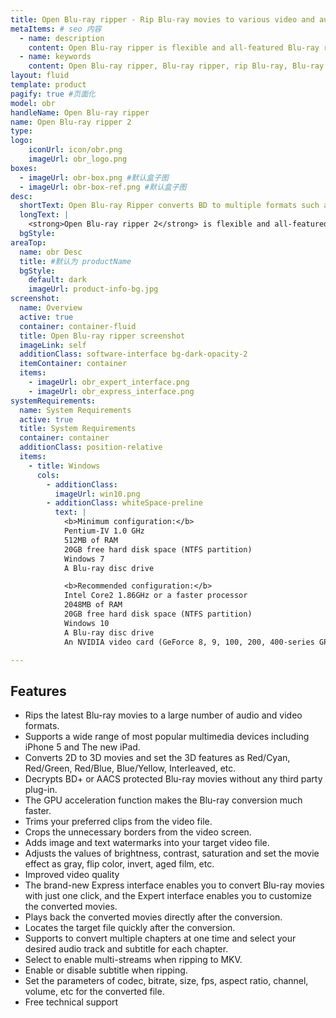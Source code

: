 ```yaml
---
title: Open Blu-ray ripper - Rip Blu-ray movies to various video and audio formats
metaItems: # seo 内容
  - name: description
    content: Open Blu-ray ripper is flexible and all-featured Blu-ray ripping software. It provides you the freedom to convert latest Blu-ray movies to a great variety of audio and video formats.
  - name: keywords
    content: Open Blu-ray ripper, Blu-ray ripper, rip Blu-ray, Blu-ray converter
layout: fluid
template: product
pagify: true #页面化
model: obr
handleName: Open Blu-ray ripper
name: Open Blu-ray ripper 2
type: 
logo:
    iconUrl: icon/obr.png
    imageUrl: obr_logo.png
boxes:
  - imageUrl: obr-box.png #默认盒子图
  - imageUrl: obr-box-ref.png #默认盒子图
desc:
  shortText: Open Blu-ray Ripper converts BD to multiple formats such as MP4 and supports 3D movie conversion.
  longText: |
    <strong>Open Blu-ray ripper 2</strong> is flexible and all-featured Blu-ray ripping software. It provides you the freedom to convert latest Blu-ray movies to a great variety of audio and video formats for enjoying on iPad, iPad 2, The new iPad, iPod, iPhone, iPhone 3GS, iPhone 4, iPhone 4S, iPhone 5, Apple TV, PSP, PS3, Xbox 360, Zune, Mobile Phone, GPhone, Smart Phone, PMP, Pocket PC, PDA, etc. This powerful Blu-ray ripper enables you to convert 2D movies to 3D format, trim and crop your Blu-ray movies as you want. You can make a shortcut conversion with the Express interface, or customize your converted movies with the Expert interface. With this magical Blu-ray ripper, you can enjoy the fun of converting Blu-ray movies at ease!
  bgStyle: 
areaTop:
  name: obr Desc
  title: #默认为 productName
  bgStyle: 
    default: dark
    imageUrl: product-info-bg.jpg    
screenshot:
  name: Overview
  active: true
  container: container-fluid
  title: Open Blu-ray ripper screenshot
  imageLink: self
  additionClass: software-interface bg-dark-opacity-2
  itemContainer: container
  items:
    - imageUrl: obr_expert_interface.png
    - imageUrl: obr_express_interface.png
systemRequirements:
  name: System Requirements 
  active: true
  title: System Requirements
  container: container
  additionClass: position-relative
  items:
    - title: Windows
      cols:
        - additionClass: 
          imageUrl: win10.png
        - additionClass: whiteSpace-preline
          text: |
            <b>Minimum configuration:</b>
            Pentium-IV 1.0 GHz
            512MB of RAM
            20GB free hard disk space (NTFS partition)
            Windows 7
            A Blu-ray disc drive

            <b>Recommended configuration:</b>
            Intel Core2 1.86GHz or a faster processor
            2048MB of RAM
            20GB free hard disk space (NTFS partition)
            Windows 10
            A Blu-ray disc drive
            An NVIDIA video card (GeForce 8, 9, 100, 200, 400-series GPUs with a minimum of 256MB of local graphics memory.)    

---
```

## Features

*   Rips the latest Blu-ray movies to a large number of audio and video formats.
*   Supports a wide range of most popular multimedia devices including iPhone 5 and The new iPad.
*   Converts 2D to 3D movies and set the 3D features as Red/Cyan, Red/Green, Red/Blue, Blue/Yellow, Interleaved, etc.
*   Decrypts BD+ or AACS protected Blu-ray movies without any third party plug-in.
*   The GPU acceleration function makes the Blu-ray conversion much faster.
*   Trims your preferred clips from the video file.
*   Crops the unnecessary borders from the video screen.
*   Adds image and text watermarks into your target video file.
*   Adjusts the values of brightness, contrast, saturation and set the movie effect as gray, flip color, invert, aged film, etc.
*   Improved video quality
*   The brand-new Express interface enables you to convert Blu-ray movies with just one click, and the Expert interface enables you to customize the converted movies.
*   Plays back the converted movies directly after the conversion.
*   Locates the target file quickly after the conversion.
*   Supports to convert multiple chapters at one time and select your desired audio track and subtitle for each chapter.
*   Select to enable multi-streams when ripping to MKV.
*   Enable or disable subtitle when ripping.
*   Set the parameters of codec, bitrate, size, fps, aspect ratio, channel, volume, etc for the converted file.
*   Free technical support